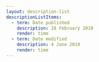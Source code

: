 ```yaml
---
layout: description-list
descriptionListItems:
  - term: Date published
    description: 28 February 2019
    render: time
  - term: Date modified
    description: 4 June 2019
    render: time
---
```

